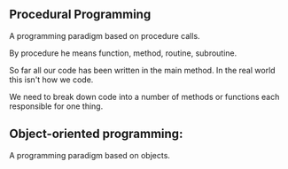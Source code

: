 ## Procedural Programming

A programming paradigm based on procedure calls. 

By procedure he means function, method, routine, subroutine. 

So far all our code has been written in the main method. In the real world this isn't how we code. 

We need to break down code into a number of methods or functions each responsible for one thing. 

## Object-oriented programming: 

A programming paradigm based on objects. 